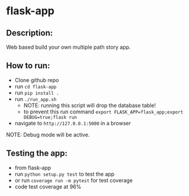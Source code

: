 # flask-app

## Description:

Web based build your own multiple path story app.

## How to run:

- Clone github repo
- run `cd flask-app`
- run `pip install .`
- run `./run_app.sh`
    - NOTE: running this script will drop the database table!
    - to prevent this run command `export FLASK_APP=flask_app;export DEBUG=true;flask run`
- navigate to `http://127.0.0.1:5000` in a browser

NOTE: Debug mode will be active.

## Testing the app:

- from flask-app
- run `python setup.py test` to test the app
- or run `coverage run -m pytest` for test coverage
- code test coverage at 96%
